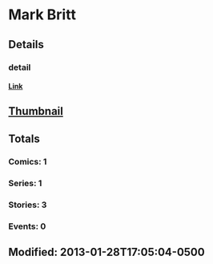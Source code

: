 # Mark  Britt 
## Details
### detail
#### [Link](http://marvel.com/comics/creators/10277/mark_britt?utm_campaign=apiRef&utm_source=225578a89fc76f3d20fbffda5d17a88d)
## [Thumbnail](http://i.annihil.us/u/prod/marvel/i/mg/b/40/image_not_available.jpg)
## Totals
### Comics: 1
### Series: 1
### Stories: 3
### Events: 0
## Modified: 2013-01-28T17:05:04-0500